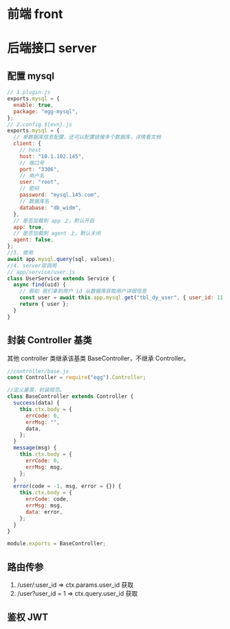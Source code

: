 # 前端 front

# 后端接口 server

## 配置 mysql

```javascript
// 1.plugin.js
exports.mysql = {
  enable: true,
  package: "egg-mysql",
};
// 2.config.${evn}.js
exports.mysql = {
  // 单数据库信息配置，还可以配置链接多个数据库，详情看文档
  client: {
    // host
    host: "10.1.102.145",
    // 端口号
    port: "3306",
    // 用户名
    user: "root",
    // 密码
    password: "mysql.145.com",
    // 数据库名
    database: "db_widm",
  },
  // 是否加载到 app 上，默认开启
  app: true,
  // 是否加载到 agent 上，默认关闭
  agent: false,
};
//3. 使用
await app.mysql.query(sql, values);
//4. server层调用
// app/service/user.js
class UserService extends Service {
  async find(uid) {
    // 假如 我们拿到用户 id 从数据库获取用户详细信息
    const user = await this.app.mysql.get("tbl_dy_user", { user_id: 11 });
    return { user };
  }
}
```

## 封装 Controller 基类

其他 controller 类继承该基类 BaseController，不继承 Controller。

```javascript
//controller/base.js
const Controller = require("egg").Controller;

//定义基类，封装规范。
class BaseController extends Controller {
  success(data) {
    this.ctx.body = {
      errCode: 0,
      errMsg: "",
      data,
    };
  }
  message(msg) {
    this.ctx.body = {
      errCode: 0,
      errMsg: msg,
    };
  }
  error(code = -1, msg, error = {}) {
    this.ctx.body = {
      errCode: code,
      errMsg: msg,
      data: error,
    };
  }
}

module.exports = BaseController;
```

## 路由传参

1. /user/:user_id => ctx.params.user_id 获取
2. /user?user_id = 1 => ctx.query.user_id 获取

## 鉴权 JWT
